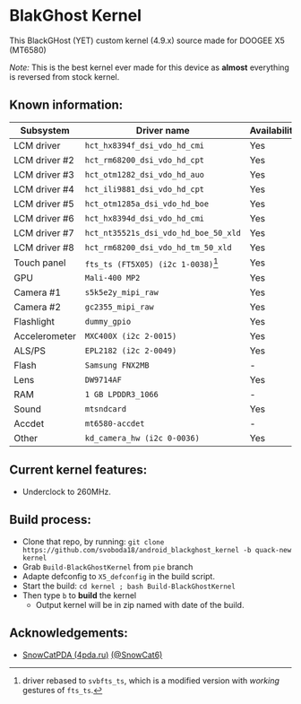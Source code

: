 # BlakGhost Kernel
This BlackGHost (YET) custom kernel (4.9.x) source made for DOOGEE X5 (MT6580)

*Note:* This is the best kernel ever made for this device as **almost** everything
is reversed from stock kernel.

## Known information:
| Subsystem | Driver name | Availability | Working |
|-----------|-------------|--------------|---------|
| LCM driver | `hct_hx8394f_dsi_vdo_hd_cmi` | Yes | Yes |
| LCM driver #2 | `hct_rm68200_dsi_vdo_hd_cpt` | Yes | Yes |
| LCM driver #3 | `hct_otm1282_dsi_vdo_hd_auo` | Yes | - |
| LCM driver #4 | `hct_ili9881_dsi_vdo_hd_cpt` | Yes | - |
| LCM driver #5 | `hct_otm1285a_dsi_vdo_hd_boe` | Yes | Yes |
| LCM driver #6 | `hct_hx8394d_dsi_vdo_hd_cmi` | Yes | - |
| LCM driver #7 | `hct_nt35521s_dsi_vdo_hd_boe_50_xld` | Yes | - |
| LCM driver #8 | `hct_rm68200_dsi_vdo_hd_tm_50_xld` | Yes | Yes |
| Touch panel | `fts_ts (FT5X05) (i2c 1-0038)`[^1] | Yes | Yes |
| GPU | `Mali-400 MP2` | Yes | Yes |
| Camera #1 | `s5k5e2y_mipi_raw` | Yes | Yes |
| Camera #2 | `gc2355_mipi_raw` | Yes | Yes |
| Flashlight | `dummy_gpio` | Yes | Yes |
| Accelerometer | `MXC400X (i2c 2-0015)` | Yes | Yes |
| ALS/PS | `EPL2182 (i2c 2-0049)` | Yes | Yes |
| Flash | `Samsung FNX2MB` | - | - |
| Lens | `DW9714AF` | Yes | Yes |
| RAM | `1 GB LPDDR3_1066` | - | Yes |
| Sound | `mtsndcard` | Yes | Yes |
| Accdet | `mt6580-accdet` | - | Yes |
| Other | `kd_camera_hw (i2c 0-0036)` | Yes | Yes |

[^1]: driver rebased to `svbfts_ts`, which is a modified version with *working* gestures of `fts_ts`.
## Current kernel features:
* Underclock to 260MHz.

## Build process:
* Clone that repo, by running:
`git clone https://github.com/svoboda18/android_blackghost_kernel -b quack-new kernel`
* Grab `Build-BlackGhostKernel` from `pie` branch
* Adapte defconfig to `X5_defconfig` in the build script.
* Start the build:
`cd kernel ; bash Build-BlackGhostKernel`
* Then type `b` to **build** the kernel
  - Output kernel will be in zip named with date of the build.

## Acknowledgements:
* [SnowCatPDA (4pda.ru)](https://4pda.ru/forum/index.php?showuser=334271) [(@SnowCat6)](https://github.com/SnowCat6)
